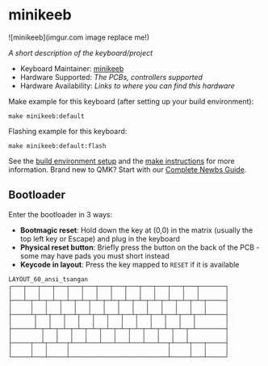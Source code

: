 # minikeeb

![minikeeb](imgur.com image replace me!)

*A short description of the keyboard/project*

* Keyboard Maintainer: [minikeeb](https://github.com/minikeeb)
* Hardware Supported: *The PCBs, controllers supported*
* Hardware Availability: *Links to where you can find this hardware*

Make example for this keyboard (after setting up your build environment):

    make minikeeb:default

Flashing example for this keyboard:

    make minikeeb:default:flash

See the [build environment setup](https://docs.qmk.fm/#/getting_started_build_tools) and the [make instructions](https://docs.qmk.fm/#/getting_started_make_guide) for more information. Brand new to QMK? Start with our [Complete Newbs Guide](https://docs.qmk.fm/#/newbs).

## Bootloader

Enter the bootloader in 3 ways:

* **Bootmagic reset**: Hold down the key at (0,0) in the matrix (usually the top left key or Escape) and plug in the keyboard
* **Physical reset button**: Briefly press the button on the back of the PCB - some may have pads you must short instead
* **Keycode in layout**: Press the key mapped to `RESET` if it is available

```
LAYOUT_60_ansi_tsangan
┌───┬───┬───┬───┬───┬───┬───┬───┬───┬───┬───┬───┬───┬───────┐
│   │   │   │   │   │   │   │   │   │   │   │   │   │       │
├───┴─┬─┴─┬─┴─┬─┴─┬─┴─┬─┴─┬─┴─┬─┴─┬─┴─┬─┴─┬─┴─┬─┴─┬─┴─┬─────┤
│     │   │   │   │   │   │   │   │   │   │   │   │   │     │
├─────┴┬──┴┬──┴┬──┴┬──┴┬──┴┬──┴┬──┴┬──┴┬──┴┬──┴┬──┴┬──┴─────┤
│      │   │   │   │   │   │   │   │   │   │   │   │        │
├──────┴─┬─┴─┬─┴─┬─┴─┬─┴─┬─┴─┬─┴─┬─┴─┬─┴─┬─┴─┬─┴─┬─┴────────┤
│        │   │   │   │   │   │   │   │   │   │   │          │
├─────┬──┴┬──┴──┬┴───┴───┴───┴───┴───┴───┴──┬┴───┴┬───┬─────┤
│     │   │     │                           │     │   │     │
└─────┴───┴─────┴───────────────────────────┴─────┴───┴─────┘
```
